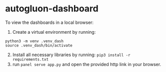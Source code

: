# autogluon-dashboard

To view the dashboards in a local browser:
1. Create a virtual environment by running: 
```
python3 -m venv .venv_dash 
source .venv_dash/bin/activate
``` 
2. Install all necessary libraries by running: `pip3 install -r requirements.txt`
3. run `panel serve app.py` and open the provided http link in your browser.
